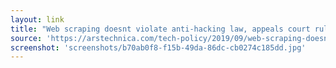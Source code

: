 ```yaml
---
layout: link
title: "Web scraping doesnt violate anti-hacking law, appeals court rules | Ars Technica"
source: 'https://arstechnica.com/tech-policy/2019/09/web-scraping-doesnt-violate-anti-hacking-law-appeals-court-rules/'
screenshot: 'screenshots/b70ab0f8-f15b-49da-86dc-cb0274c185dd.jpg'
---
```


